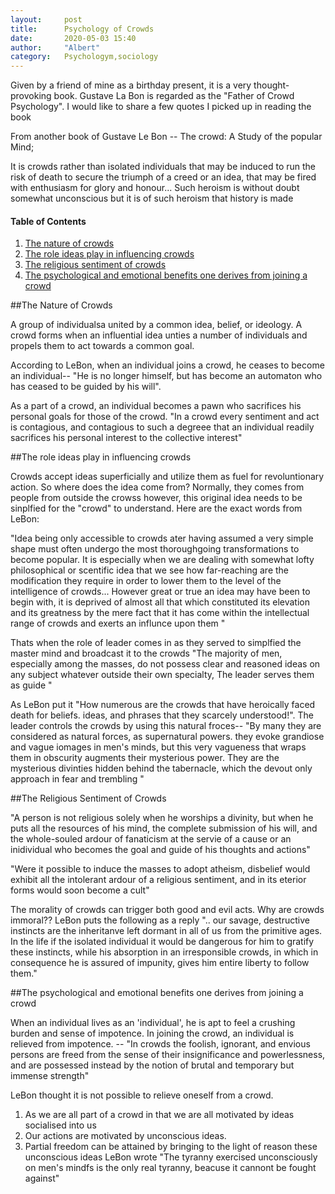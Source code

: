 ```yaml
---
layout:     post
title:      Psychology of Crowds
date:       2020-05-03 15:40
author:     "Albert"
category:   Psychologym,sociology
---
```


<html>
<head>
  <!-- Global site tag (gtag.js) - Google Analytics -->
<script async src="https://www.googletagmanager.com/gtag/js?id=G-QY6RDJK8PM"></script>
<script>
  window.dataLayer = window.dataLayer || [];
  function gtag(){dataLayer.push(arguments);}
  gtag('js', new Date());

  gtag('config', 'G-QY6RDJK8PM');
</script>
  <meta charset="utf-8">
  <meta name="viewport" content="width=device-width">
  <title>MathJax example</title>
  <script src="https://polyfill.io/v3/polyfill.min.js?features=es6"></script>
  <script id="MathJax-script" async
          src="https://cdn.jsdelivr.net/npm/mathjax@3/es5/tex-mml-chtml.js">
  </script>
</head>
<body>
  
</body>
</html>


Given by a friend of mine as a birthday present, it is a very thought-provoking book. Gustave La Bon is 
regarded as the "Father of Crowd Psychology". I would like to share a few quotes I picked up in reading the book  


From another book of Gustave Le Bon -- The crowd: A Study of the popular Mind;

It is crowds rather than isolated individuals that may be induced to run the risk of death to secure the triumph of a creed or an idea, that 
may be fired with enthusiasm for glory and honour... Such heroism is without doubt somewhat unconscious but it is of such heroism that history is made

#### Table of Contents
1. [The nature of crowds](#The-nature-of-crowds)
2. [The role ideas play in influencing crowds ](#The-role-ideas-play-in-influencing-crowds)
3. [The religious sentiment of crowds](#the-religious-sentiment-of-crowds)
4. [The psychological and emotional benefits one derives from joining a crowd](#The-psychological-and-emotional-benefits-one-derives-from-joining-a-crowd)


##The Nature of Crowds 

A group of individualsa united by a common idea, belief, or ideology. A crowd forms when an influential idea unties a number of individuals and propels them to act towards a common goal.

According to LeBon, when an individual joins a crowd, he ceases to become an individual--
"He is no longer himself, but has become an automaton who has ceased to be guided by his will".  

As a part of a crowd, an individual becomes a pawn who sacrifices his personal goals for those of the crowd. "In a crowd every sentiment and act is contagious, and contagious to such a degreee that an individual readily sacrifices his personal interest to the collective interest"


##The role ideas play in influencing crowds 

Crowds accept ideas superficially and utilize them as fuel for revoluntionary action.
So where does the idea come from? Normally, they comes from people from outside the crowss however, this original idea needs to be sinplfied for the "crowd" to understand. Here are the exact words from LeBon:

"Idea being only accessible to crowds ater having assumed a very simple shape must often undergo the most thoroughgoing transformations to become popular. It is especially when we are dealing with somewhat lofty philosophical or scentific idea that we see how far-reaching are the modification they require in order to lower them to the level of the intelligence of crowds... However great or true an idea may have been to begin with, it is deprived of almost all that which constituted its elevation and its greatness by the mere fact that it has come within the intellectual range of crowds and exerts an influnce upon them "

Thats when the role of leader comes in as they served to simplfied the master mind and broadcast it to the crowds "The majority of men, especially among the masses, do not possess clear and reasoned ideas on any subject whatever outside their own specialty, The leader serves them as guide "

As LeBon put it "How numerous are the crowds that have heroically faced death for beliefs. ideas, and phrases that they scarcely understood!". The leader controls the crowds by using this natural froces-- "By many they are considered as natural forces, as supernatural powers. they evoke grandiose and vague iomages in men's minds, but this very vagueness that wraps them in obscurity augments their mysterious power. They are the mysterious divinties hidden behind the tabernacle, which the devout only approach in fear and trembling "

##The Religious Sentiment of Crowds 

"A person is not religious solely when he worships a divinity, but when he puts all the resources of his mind, the complete submission of his will, and the whole-souled ardour of fanaticism at the servie of a cause or an inidividual who becomes the goal and guide of his thoughts and actions"

"Were it possible to induce the masses to adopt atheism, disbelief would exhibit all the intolerant ardour of a religious sentiment, and in its eterior forms would soon become a cult" 

The morality of crowds can trigger both good and evil acts. Why are crowds immoral?? LeBon puts the following as a reply ".. our savage, destructive instincts are the inheritanve left dormant in all of us from the primitive ages. In the life if the isolated individual it would be dangerous for him to gratify these instincts, while his absorption in an irresponsible crowds, in which in consequence he is assured of impunity, gives him entire liberty to follow them."  

##The psychological and emotional benefits one derives from joining a crowd

When an individual lives as an 'individual', he is apt to feel a crushing burden and sense of impotence. 
In joining the crowd, an individual is relieved from impotence. -- "In crowds the foolish, ignorant, and envious persons are freed from the sense of their insignificance and powerlessness, and are possessed instead by the notion of brutal and temporary but immense strength"

LeBon thought it is not possible to relieve oneself from a crowd. 
1. As we are all part of a crowd in that we are all motivated by ideas socialised into us
2. Our actions are motivated by unconscious ideas.
3. Partial freedom can be attained by bringing to the light of reason these unconscious ideas 
LeBon wrote "The tyranny exercised unconsciously on men's mindfs is the only real tyranny, beacuse it cannont be fought against"
